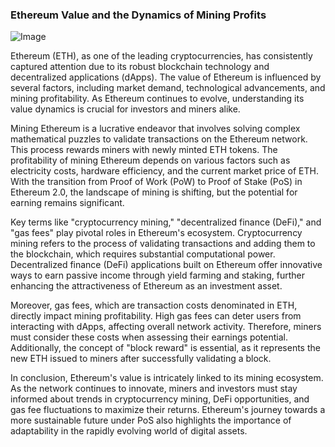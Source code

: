 ### Ethereum Value and the Dynamics of Mining Profits

![Image](https://github.com/user-attachments/assets/31692037-0104-4703-abd1-696b6a7dd41b)

Ethereum (ETH), as one of the leading cryptocurrencies, has consistently captured attention due to its robust blockchain technology and decentralized applications (dApps). The value of Ethereum is influenced by several factors, including market demand, technological advancements, and mining profitability. As Ethereum continues to evolve, understanding its value dynamics is crucial for investors and miners alike.

Mining Ethereum is a lucrative endeavor that involves solving complex mathematical puzzles to validate transactions on the Ethereum network. This process rewards miners with newly minted ETH tokens. The profitability of mining Ethereum depends on various factors such as electricity costs, hardware efficiency, and the current market price of ETH. With the transition from Proof of Work (PoW) to Proof of Stake (PoS) in Ethereum 2.0, the landscape of mining is shifting, but the potential for earning remains significant.

Key terms like "cryptocurrency mining," "decentralized finance (DeFi)," and "gas fees" play pivotal roles in Ethereum's ecosystem. Cryptocurrency mining refers to the process of validating transactions and adding them to the blockchain, which requires substantial computational power. Decentralized finance (DeFi) applications built on Ethereum offer innovative ways to earn passive income through yield farming and staking, further enhancing the attractiveness of Ethereum as an investment asset.

Moreover, gas fees, which are transaction costs denominated in ETH, directly impact mining profitability. High gas fees can deter users from interacting with dApps, affecting overall network activity. Therefore, miners must consider these costs when assessing their earnings potential. Additionally, the concept of "block reward" is essential, as it represents the new ETH issued to miners after successfully validating a block.

In conclusion, Ethereum's value is intricately linked to its mining ecosystem. As the network continues to innovate, miners and investors must stay informed about trends in cryptocurrency mining, DeFi opportunities, and gas fee fluctuations to maximize their returns. Ethereum's journey towards a more sustainable future under PoS also highlights the importance of adaptability in the rapidly evolving world of digital assets.